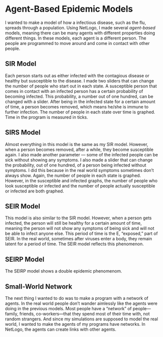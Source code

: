 # Agent-Based Epidemic Models

I wanted to make a model of how a infectious disease, such as the flu, spreads through a population. Using NetLogo, I made several *agent-based* models, meaning there can be many agents with different properties doing different things. In these models, each agent is a different person. The people are programmed to move around and come in contact with other people.

## SIR Model

Each person starts out as either infected with the contagious disease or healthy but susceptible to the disease. I made two sliders that can change the number of people who start out in each state. A susceptible person that comes in contact with an infected person has a certain probability of becoming infected. This probability, a number out of one hundred, can be changed with a slider. After being in the infected state for a certain amount of time, a person becomes removed, which means he/she is immune to further infection. The number of people in each state over time is graphed. Time in the program is measured in ticks.

## SIRS Model

Almost everything in this model is the same as my SIR model. However, when a person becomes removed, after a while, they become susceptible again. I also made another parameter — some of the infected people can be sick without showing any symptoms. I also made a slider that can change the probability, out of one hundred, of a person being infected without symptoms. I did this because in the real world symptoms sometimes don’t always show. Again, the number of people in each state is graphed. However, in the susceptible and infected graphs, the number of people who look susceptible or infected and the number of people actually susceptible or infected are both graphed.

## SEIR Model

This model is also similar to the SIR model. However, when a person gets infected, the person will still be healthy for a certain amount of time, meaning the person will not show any symptoms of being sick and will not be able to infect anyone else. This period of time is the E, “exposed,” part of SEIR. In the real world, sometimes after viruses enter a body, they remain latent for a period of time. The SEIR model reflects this phenomenon.

## SEIRP Model

The SEIRP model shows a double epidemic phenomenom. 

## Small-World Network

The next thing I wanted to do was to make a program with a network of agents. In the real world people don’t wander aimlessly like the agents were doing in the previous models. Most people have a “network” of people—family, friends, co-workers—that they spend most of their time with, not random strangers. And since my simulations are supposed to model the real world, I wanted to make the agents of my programs have networks. In NetLogo, the agents can create links with other agents.
